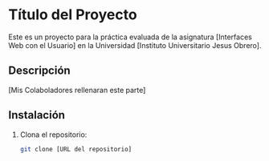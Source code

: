 # Título del Proyecto

Este es un proyecto para la práctica evaluada de la asignatura [Interfaces Web con el Usuario] en la Universidad [Instituto Universitario Jesus Obrero].

## Descripción

[Mis Colaboladores rellenaran este parte]

## Instalación

1. Clona el repositorio: 
   ```bash
   git clone [URL del repositorio]
